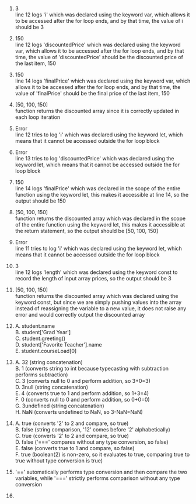 1. 3\
line 12 logs 'i' which was declared using the keyword var, which allows it to be accessed after the for loop ends, and by that time, the value of i should be 3

2. 150\
line 12 logs 'discountedPrice' which was declared using the keyword var, which allows it to be accessed after the for loop ends, and by that time, the value of 'discountedPrice' should be the discounted price of the last item, 150

3. 150\
line 14 logs 'finalPrice' which was declared using the keyword var, which allows it to be accessed after the for loop ends, and by that time, the value of 'finalPrice' should be the final price of the last item, 150

4. [50, 100, 150]\
function returns the discounted array since it is correctly updated in each loop iteration

5. Error\
line 12 tries to log 'i' which was declared using the keyword let, which means that it cannot be accessed outside the for loop block

6. Error\
line 13 tries to log 'discountedPrice' which was declared using the keyword let, which means that it cannot be accessed outside the for loop block

7. 150\
line 14 logs 'finalPrice' which was declared in the scope of the entire function using the keyword let, this makes it accessible at line 14, so the output should be 150

8. [50, 100, 150]\
function returns the discounted array which was declared in the scope of the entire function using the keyword let, this makes it accessible at the return statement, so the output should be [50, 100, 150]

9. Error\
line 11 tries to log 'i' which was declared using the keyword let, which means that it cannot be accessed outside the for loop block

10. 3\
line 12 logs 'length' which was declared using the keyword const to record the length of input array prices, so the output should be 3

11. [50, 100, 150]\
function returns the discounted array which was declared using the keyword const, but since we are simply pushing values into the array instead of reassigning the variable to a new value, it does not raise any error and would correctly output the discounted array

12. A. student.name\
B. student['Grad Year']\
C. student.greeting()\
D. student['Favorite Teacher'].name\
E. student.courseLoad[0]

13. A. 32 (string concatenation)\
    B. 1 (converts string to int because typecasting with subtraction performs subtraction)\
    C. 3 (converts null to 0 and perform addition, so 3+0=3)\
    D. 3null (string concatenation)\
    E. 4 (converts true to 1 and perform addition, so 1+3=4)\
    F. 0 (converts null to 0 and perform addition, so 0+0=0)\
    G. 3undefined (string concatenation)\
    H. NaN (converts undefined to NaN, so 3-NaN=NaN)

14. A. true (converts '2' to 2 and compare, so true)\
    B. false (string comparison, '12' comes before '2' alphabetically)\
    C. true (converts '2' to 2 and compare, so true)\
    D. false ('===' compares without any type conversion, so false)\
    E. false (converts true to 1 and compare, so false)\
    F. true (boolean(2) is non-zero, so it evaluates to true, comparing true to true without type conversion is true)

15. '==' automatically performs type conversion and then compare the two variables, while '===' strictly performs comparison without any type conversion

16. 
